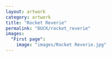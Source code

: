 ```yaml
---
layout: artwork
category: artwork
title: "Rocket Reverie"
permalink: "DUCK/rocket_reverie"
images:
  "First page":
    image: "images/Rocket Reverie.jpg"
---
```

